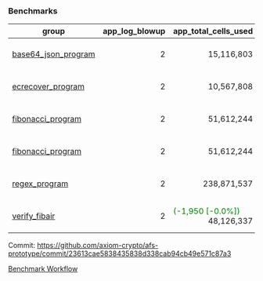 ### Benchmarks
| group | app_log_blowup | app_total_cells_used | app_total_cycles | app_total_proof_time_ms | leaf_log_blowup | leaf_total_cells_used | leaf_total_cycles | leaf_total_proof_time_ms | max_segment_length | instance | alloc |
|---|---|---|---|---|---|---|---|---|---|---|---|
| [ base64_json_program ](https://github.com/axiom-crypto/afs-prototype/blob/gh-pages/benchmarks-pr/997/individual/base64_json-23613cae5838435838d338cab94cb49e571c87a3.md) | <div style='text-align: right'> 2 </div>  | <div style='text-align: right'> 15,116,803 </div>  | <div style='text-align: right'> 217,347 </div>  | <span style='color: red'>(+2.0 [+0.1%])</span><div style='text-align: right'> 1,951.0 </div>  | <div style='text-align: right'> 2 </div>  | <span style='color: red'>(+6,970 [+0.0%])</span><div style='text-align: right'> 294,993,489 </div>  | <span style='color: red'>(+543 [+0.0%])</span><div style='text-align: right'> 6,789,217 </div>  | <span style='color: red'>(+11.0 [+0.0%])</span><div style='text-align: right'> 25,790.0 </div>  | 1048476 | 64cpu-linux-arm64 | mimalloc |
| [ ecrecover_program ](https://github.com/axiom-crypto/afs-prototype/blob/gh-pages/benchmarks-pr/997/individual/ecrecover-23613cae5838435838d338cab94cb49e571c87a3.md) | <div style='text-align: right'> 2 </div>  | <div style='text-align: right'> 10,567,808 </div>  | <div style='text-align: right'> 106,444 </div>  | <span style='color: green'>(-350.0 [-16.2%])</span><div style='text-align: right'> 1,810.0 </div>  | <div style='text-align: right'> - </div>  | <div style='text-align: right'> - </div>  | <div style='text-align: right'> - </div>  | <div style='text-align: right'> - </div>  | 1048476 | 64cpu-linux-arm64 | mimalloc |
| [ fibonacci_program ](https://github.com/axiom-crypto/afs-prototype/blob/gh-pages/benchmarks-pr/997/individual/fibonacci-23613cae5838435838d338cab94cb49e571c87a3.md) | <div style='text-align: right'> 2 </div>  | <div style='text-align: right'> 51,612,244 </div>  | <div style='text-align: right'> 1,500,137 </div>  | <span style='color: red'>(+84.0 [+1.6%])</span><div style='text-align: right'> 5,202.0 </div>  | <div style='text-align: right'> 2 </div>  | <span style='color: green'>(-10,220 [-0.0%])</span><div style='text-align: right'> 144,221,993 </div>  | <span style='color: green'>(-987 [-0.0%])</span><div style='text-align: right'> 3,518,992 </div>  | <span style='color: green'>(-248.0 [-1.9%])</span><div style='text-align: right'> 13,069.0 </div>  | 1048476 | 64cpu-linux-arm64 | mimalloc |
| [ fibonacci_program ](https://github.com/axiom-crypto/afs-prototype/blob/gh-pages/benchmarks-pr/997/individual/fibonacci-23613cae5838435838d338cab94cb49e571c87a3.md) | <div style='text-align: right'> 2 </div>  | <div style='text-align: right'> 51,612,244 </div>  | <div style='text-align: right'> 1,500,137 </div>  | <span style='color: red'>(+84.0 [+1.6%])</span><div style='text-align: right'> 5,202.0 </div>  | <div style='text-align: right'> 2 </div>  | <span style='color: green'>(-10,220 [-0.0%])</span><div style='text-align: right'> 144,221,993 </div>  | <span style='color: green'>(-987 [-0.0%])</span><div style='text-align: right'> 3,518,992 </div>  | <span style='color: green'>(-248.0 [-1.9%])</span><div style='text-align: right'> 13,069.0 </div>  | 1048476 | 64cpu-linux-arm64 | mimalloc |
| [ regex_program ](https://github.com/axiom-crypto/afs-prototype/blob/gh-pages/benchmarks-pr/997/individual/regex-23613cae5838435838d338cab94cb49e571c87a3.md) | <div style='text-align: right'> 2 </div>  | <div style='text-align: right'> 238,871,537 </div>  | <div style='text-align: right'> 4,190,904 </div>  | <span style='color: green'>(-257.0 [-1.6%])</span><div style='text-align: right'> 16,202.0 </div>  | <div style='text-align: right'> 2 </div>  | <span style='color: red'>(+1,150 [+0.0%])</span><div style='text-align: right'> 315,452,927 </div>  | <span style='color: red'>(+101 [+0.0%])</span><div style='text-align: right'> 7,322,532 </div>  | <span style='color: green'>(-111.0 [-0.4%])</span><div style='text-align: right'> 26,017.0 </div>  | 1048476 | 64cpu-linux-arm64 | mimalloc |
| [ verify_fibair ](https://github.com/axiom-crypto/afs-prototype/blob/gh-pages/benchmarks-pr/997/individual/verify_fibair-23613cae5838435838d338cab94cb49e571c87a3.md) | <div style='text-align: right'> 2 </div>  | <span style='color: green'>(-1,950 [-0.0%])</span><div style='text-align: right'> 48,126,337 </div>  | <span style='color: green'>(-90 [-0.0%])</span><div style='text-align: right'> 198,557 </div>  | <span style='color: red'>(+9.0 [+0.3%])</span><div style='text-align: right'> 2,926.0 </div>  | <div style='text-align: right'> - </div>  | <div style='text-align: right'> - </div>  | <div style='text-align: right'> - </div>  | <div style='text-align: right'> - </div>  | 1048476 | 64cpu-linux-arm64 | mimalloc |


Commit: https://github.com/axiom-crypto/afs-prototype/commit/23613cae5838435838d338cab94cb49e571c87a3

[Benchmark Workflow](https://github.com/axiom-crypto/afs-prototype/actions/runs/12284174497)
